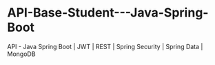 # API-Base-Student---Java-Spring-Boot
API - Java Spring Boot | JWT | REST | Spring Security | Spring Data | MongoDB
